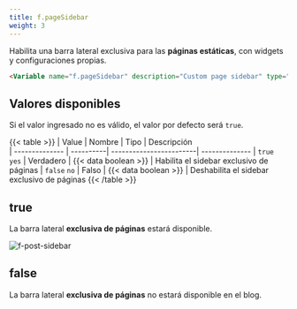 ```yaml
---
title: f.pageSidebar
weight: 3
---
```


Habilita una barra lateral exclusiva para las **páginas estáticas**, con widgets y configuraciones propias.

```html
<Variable name="f.pageSidebar" description="Custom page sidebar" type="string" value="false"/>
```

## Valores disponibles

Si el valor ingresado no es válido, el valor por defecto será `true`.

{{< table >}}
| Value          | Nombre    | Tipo                    | Descripción   
| -------------- | ----------| ------------------------| --------------
| `true` `yes`   | Verdadero | {{< data boolean >}}    | Habilita el sidebar exclusivo de páginas
| `false` `no`   | Falso     | {{< data boolean >}}    | Deshabilita el sidebar exclusivo de páginas
{{< /table >}}


## true

La barra lateral **exclusiva de páginas** estará disponible.

![f-post-sidebar](/images/variables/functions/f-page-sidebar.png)

## false

La barra lateral **exclusiva de páginas** no estará disponible en el blog.